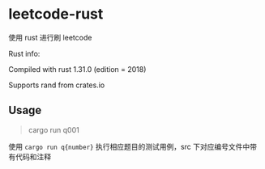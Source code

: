 # leetcode-rust

使用 rust 进行刷 leetcode

Rust info:

Compiled with rust 1.31.0 (edition = 2018)

Supports rand from crates.io

## Usage

> cargo run q001

使用 `cargo run q{number}` 执行相应题目的测试用例，src 下对应编号文件中带有代码和注释
